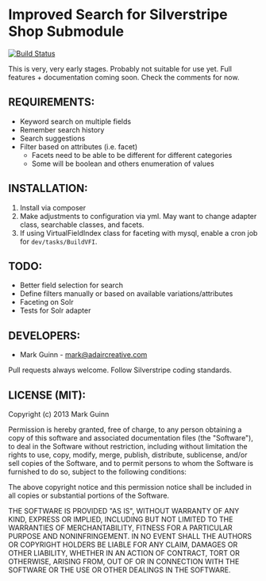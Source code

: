 Improved Search for Silverstripe Shop Submodule
===============================================

[![Build Status](https://secure.travis-ci.org/markguinn/silverstripe-shop-search.png)](http://travis-ci.org/markguinn/silverstripe-shop-search)

This is very, very early stages. Probably not suitable for use yet.
Full features + documentation coming soon. Check the comments for now.

REQUIREMENTS:
-------------
- Keyword search on multiple fields
- Remember search history
- Search suggestions
- Filter based on attributes (i.e. facet)
	- Facets need to be able to be different for different categories
	- Some will be boolean and others enumeration of values


INSTALLATION:
-------------
1. Install via composer
2. Make adjustments to configuration via yml. May want to change adapter
   class, searchable classes, and facets.
3. If using VirtualFieldIndex class for faceting with mysql, enable a
   cron job for `dev/tasks/BuildVFI`.


TODO:
-----
- Better field selection for search
- Define filters manually or based on available variations/attributes
- Faceting on Solr
- Tests for Solr adapter


DEVELOPERS:
-----------
* Mark Guinn - mark@adaircreative.com

Pull requests always welcome. Follow Silverstripe coding standards.


LICENSE (MIT):
--------------
Copyright (c) 2013 Mark Guinn

Permission is hereby granted, free of charge, to any person obtaining a copy of
this software and associated documentation files (the "Software"), to deal in
the Software without restriction, including without limitation the rights to use,
copy, modify, merge, publish, distribute, sublicense, and/or sell copies of the
Software, and to permit persons to whom the Software is furnished to do so, subject
to the following conditions:

The above copyright notice and this permission notice shall be included in all copies
or substantial portions of the Software.

THE SOFTWARE IS PROVIDED "AS IS", WITHOUT WARRANTY OF ANY KIND, EXPRESS OR IMPLIED,
INCLUDING BUT NOT LIMITED TO THE WARRANTIES OF MERCHANTABILITY, FITNESS FOR A PARTICULAR
PURPOSE AND NONINFRINGEMENT. IN NO EVENT SHALL THE AUTHORS OR COPYRIGHT HOLDERS BE LIABLE
FOR ANY CLAIM, DAMAGES OR OTHER LIABILITY, WHETHER IN AN ACTION OF CONTRACT, TORT OR
OTHERWISE, ARISING FROM, OUT OF OR IN CONNECTION WITH THE SOFTWARE OR THE USE OR OTHER
DEALINGS IN THE SOFTWARE.
